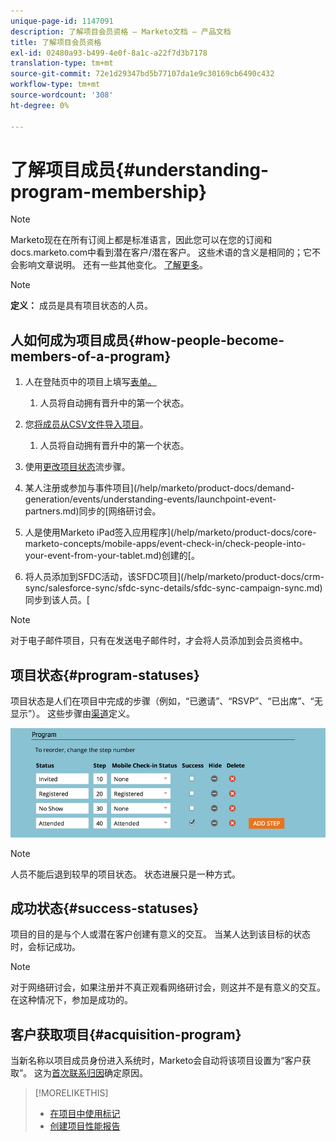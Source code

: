 ```yaml
---
unique-page-id: 1147091
description: 了解项目会员资格 — Marketo文档 — 产品文档
title: 了解项目会员资格
exl-id: 02480a93-b499-4e0f-8a1c-a22f7d3b7178
translation-type: tm+mt
source-git-commit: 72e1d29347bd5b77107da1e9c30169cb6490c432
workflow-type: tm+mt
source-wordcount: '308'
ht-degree: 0%

---
```


# 了解项目成员{#understanding-program-membership}

>[!NOTE]
>
>Marketo现在在所有订阅上都是标准语言，因此您可以在您的订阅和docs.marketo.com中看到潜在客户/潜在客户。 这些术语的含义是相同的；它不会影响文章说明。 还有一些其他变化。 [了解更多](/help/marketo/product-docs/crm-sync/salesforce-sync/understanding-the-salesforce-sync.md)。

>[!NOTE]
>
>**定义：** 成员是具有项目状态的人员。

## 人如何成为项目成员{#how-people-become-members-of-a-program}

1. 人在登陆页中的项目上填写[表单。](/help/marketo/getting-started/quick-wins/landing-page-with-a-form.md)

   1. 人员将自动拥有晋升中的第一个状态。

1. 您[将成员从CSV文件导入项目](/help/marketo/product-docs/core-marketo-concepts/programs/working-with-programs/import-members-from-a-spreadsheet-into-a-program.md)。

   1. 人员将自动拥有晋升中的第一个状态。

1. 使用[更改项目状态](/help/marketo/product-docs/core-marketo-concepts/smart-campaigns/program-flow-actions/change-program-status.md)流步骤。
1. 某人注册或参加与事件项目](/help/marketo/product-docs/demand-generation/events/understanding-events/launchpoint-event-partners.md)同步的[网络研讨会。
1. 人是使用Marketo iPad签入应用程序](/help/marketo/product-docs/core-marketo-concepts/mobile-apps/event-check-in/check-people-into-your-event-from-your-tablet.md)创建的[。
1. 将人员添加到SFDC活动，该SFDC项目](/help/marketo/product-docs/crm-sync/salesforce-sync/sfdc-sync-details/sfdc-sync-campaign-sync.md)同步到该人员。[

>[!NOTE]
>
>对于电子邮件项目，只有在发送电子邮件时，才会将人员添加到会员资格中。

## 项目状态{#program-statuses}

项目状态是人们在项目中完成的步骤（例如，“已邀请”、“RSVP”、“已出席”、“无显示”）。 这些步骤由[渠道](/help/marketo/product-docs/administration/tags/create-a-program-channel.md)定义。

![](assets/image2015-2-5-15-3a14-3a48.png)

>[!NOTE]
>
>人员不能后退到较早的项目状态。 状态进展只是一种方式。

## 成功状态{#success-statuses}

项目的目的是与个人或潜在客户创建有意义的交互。 当某人达到该目标的状态时，会标记成功。

>[!NOTE]
>
>对于网络研讨会，如果注册并不真正观看网络研讨会，则这并不是有意义的交互。 在这种情况下，参加是成功的。

## 客户获取项目{#acquisition-program}

当新名称以项目成员身份进入系统时，Marketo会自动将该项目设置为“客户获取”。 这为[首次联系归因](/help/marketo/product-docs/reporting/revenue-cycle-analytics/revenue-tools/attribution/understanding-attribution.md)确定原因。

>[!MORELIKETHIS]
>
>* [在项目中使用标记](/help/marketo/product-docs/core-marketo-concepts/programs/working-with-programs/understanding-tags/use-tags-in-a-program.md)
>* [创建项目性能报告](/help/marketo/product-docs/core-marketo-concepts/programs/program-performance-report/create-a-program-performance-report.md)

